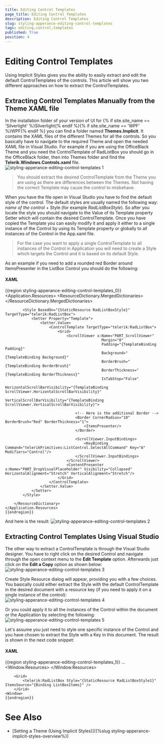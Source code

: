 ```yaml
---
title: Editing Control Templates
page_title: Editing Control Templates
description: Editing Control Templates
slug: styling-apperance-editing-control-templates
tags: editing,control,templates
published: True
position: 4
---
```


# Editing Control Templates



Using Implicit Styles gives you the ability to easily extract and edit the default ControlTemplates of the controls. This article will show you two different approaches on how to extract the ControlTemplates.        
      

## Extracting Control Templates Manually from the Theme XAML file

In the installation folder of your version of UI for {% if site.site_name == 'Silverlight' %}Silverlight{% endif %}{% if site.site_name == 'WPF' %}WPF{% endif %} you can find a folder named __Themes.Implicit__. It contains the XAML files of the different Themes for all the controls. So you basically have to navigate to the required Theme and open the needed XAML file in Visual Studio. For example if you are using the OfficeBlack Theme and you need the ControlTemplate of RadListBox you should go in the OfficeBlack folder, then into Themes folder and find the __Telerik.Windows.Controls.xaml__ file.
![styling-apperance-editing-control-templates 1](images/styling-apperance-editing-control-templates_1.png)

>You should extract the desired ControlTemplate from the Theme you are using as there are differences between the Themes. Not having the correct Template may cause the control to misbehave.
          

When you have the file open in Visual Studio you have to find the default style of the control. The default styles are usually named the following way: *name of the control* + Style (for example *RadListBoxStyle*). So after you locate the style you should navigate to the Value of its Template property Setter which will contain the desired ControlTemplate. Once you have copied the Template you can easily modify it and apply it either to a single instance of the Control by using its Template property or globally to all instances of the Control in the App.xaml file.
        

>For the case you want to apply a single ControlTemplate to all instances of the Control in Application you will need to create a Style which targets the Control and it is based on its default Style. 
          

As an example if you need to add a rounded red Border around ItemsPresenter in the ListBox Control you should do the following:
        

#### __XAML__

{{region styling-apperance-editing-control-templates_0}}
	<Application.Resources>
	    <ResourceDictionary>
	        <ResourceDictionary.MergedDictionaries>
	            <ResourceDictionary Source="/Telerik.Windows.Themes.Office_Black;component/Themes/Telerik.Windows.Controls.xaml"/>
	        </ResourceDictionary.MergedDictionaries>
	        
	        <Style BasedOn="{StaticResource RadListBoxStyle}" TargetType="telerik:RadListBox">
	            <Setter Property="Template">
	                <Setter.Value>
	                    <ControlTemplate TargetType="telerik:RadListBox">
	                        <Grid>
	                            <ScrollViewer x:Name="PART_ScrollViewer"
	                                            Margin="0"
	                                            Padding="{TemplateBinding Padding}"
	                                            Background="{TemplateBinding Background}"
	                                            BorderBrush="{TemplateBinding BorderBrush}"
	                                            BorderThickness="{TemplateBinding BorderThickness}"
	                                            IsTabStop="False"
	                                            HorizontalScrollBarVisibility="{TemplateBinding ScrollViewer.HorizontalScrollBarVisibility}"
	                                            VerticalScrollBarVisibility="{TemplateBinding ScrollViewer.VerticalScrollBarVisibility}">
	                                
	                                <!-- Here is the additional Border -->
	                                <Border CornerRadius="10" BorderBrush="Red" BorderThickness="1">
	                                    <ItemsPresenter/>
	                                </Border>
	
	                                <ScrollViewer.InputBindings>
	                                    <KeyBinding Command="telerikPrimitives:ListControl.SelectAllCommand" Key="A" Modifiers="Control"/>
	                                </ScrollViewer.InputBindings>
	                            </ScrollViewer>
	                            <ContentPresenter x:Name="PART_DropVisualPlaceholder" Visibility="Collapsed" HorizontalAlignment="Stretch" VerticalAlignment="Stretch"/>
	                        </Grid>
	                    </ControlTemplate>
	                </Setter.Value>
	            </Setter>
	        </Style>
	        
	    </ResourceDictionary>
	</Application.Resources>
	{{endregion}}



And here is the result:
![styling-apperance-editing-control-templates 2](images/styling-apperance-editing-control-templates_2.png)

## Extracting Control Templates Using Visual Studio

The other way to extract a ControlTemplate is through the Visual Studio designer. You have to right click on the desired Control and navigate through the open context menu to the __Edit Template__ option. Afterwards just click on the __Edit a Copy__ option as shown below:
![styling-apperance-editing-control-templates 3](images/styling-apperance-editing-control-templates_3.png)

Create Style Resource dialog will appear, providing you with a few choices. You basically could either extract the Style with the default ControlTemplate in the desired document with a resource key (if you need to apply it on a single instance of the control):
![styling-apperance-editing-control-templates 4](images/styling-apperance-editing-control-templates_4.png)

Or you could apply it to all the instances of the Control within the document or the Application by selecting the following:
![styling-apperance-editing-control-templates 5](images/styling-apperance-editing-control-templates_5.png)

Let's assume you just need to style one specific instance of the Control and you have chosen to extract the Style with a Key in this document. The result is shown in the next code snippet:
        

#### __XAML__

{{region styling-apperance-editing-control-templates_1}}
	<Window>
	    ...
	    <Window.Resources>
	        <Style x:Key="RadListBoxStyle1" TargetType="{x:Type telerik:RadListBox}" BasedOn="{StaticResource RadListBoxStyle}">
	            <Setter Property="Template">
	                <Setter.Value>
	                    <ControlTemplate TargetType="{x:Type telerik:RadListBox}">
	                        ...
	                    </ControlTemplate>
	                </Setter.Value>
	            </Setter>
	        </Style>
	    </Window.Resources>
	
	    <Grid>
	        <telerik:RadListBox Style="{StaticResource RadListBoxStyle1}" ItemsSource="{Binding ListBoxItems}" />
	    </Grid>
	<Window>
	{{endregion}}





# See Also

 * [Setting a Theme (Using  Implicit Styles)]({%slug styling-apperance-implicit-styles-overview%})
